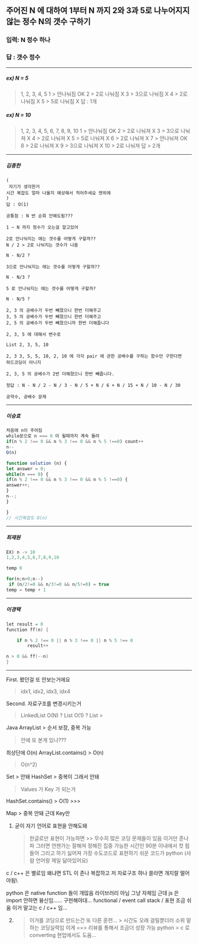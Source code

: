 ## 주어진 N 에 대하여 1부터 N 까지 2와 3과 5로 나누어지지 않는 정수 N의 갯수 구하기

### 입력: N 정수 하나

### 답 : 갯수 정수

---

##### ex) N = 5

> 1, 2, 3, 4, 5
> 1 > 안나눠짐 OK
> 2 > 2로 나눠짐 X
> 3 > 3으로 나눠짐 X
> 4 > 2로 나눠짐 X
> 5 > 5로 나눠짐 X
> 답 : 1개

##### ex) N = 10

> 1, 2, 3, 4, 5, 6, 7, 8, 9, 10
> 1 > 안나눠짐 OK
> 2 > 2로 나눠져 X
> 3 > 3으로 나눠져 X
> 4 > 2로 나눠져 X
> 5 > 5로 나눠져 X
> 6 > 2로 나눠져 X
> 7 > 안나눠져 OK
> 8 > 2로 나눠져 X
> 9 > 3으로 나눠져 X
> 10 > 2로 나눠져
> 답 > 2개

---

##### 김종한

```
(
 자기가 생각한거
시간 복잡도 얼마 나올지 예상해서 적어주세요 맨위에
)
답 : O(1)

공통점 : N 번 순회 안해도됨???

1 ~ N 까지 정수가 오는걸 알고있어

2로 안나눠지는 애는 갯수를 어떻게 구할까??
N / 2 > 2로 나눠지는 갯수가 나옴

N - N/2 ?

3으로 안나눠지는 애는 갯수를 어떻게 구할까??

N - N/3 ?

5 로 안나눠지는 애는 갯수를 어떻게 구할까?

N - N/5 ?

2, 3 의 공배수가 두번 빼졌으니 한번 더해주고
3, 5 의 공배수가 두번 빼졌으니 한번 더해주고
2, 5 의 공배수가 두번 빼졌으니까 한번 더해줍니다

2, 3, 5 에 대해서 변수로

List 2, 3, 5, 10

2, 3 3, 5, 5, 10, 2, 10 에 각각 pair 에 관한 공배수를 구하는 함수만 구한다면
하드코딩이 아니지

2, 3, 5 의 공배수가 2번 더해졌으니 한번 빼줍니다.

정답 : N - N / 2 - N / 3 - N / 5 + N / 6 + N / 15 + N / 10 - N / 30

공약수, 공배수 문제
```

---

##### 이승효

```javascript
처음에 n이 주어짐
while문으로 n === 0 이 될때까지 계속 돌려
if(n % 2 !== 0 && n % 3 !== 0 && n % 5 !==0) count++
n--
O(n)

function solution (n) {
let answer = 0;
while(n === 0) {
if(n % 2 !== 0 && n % 3 !== 0 && n % 5 !==0) {
answer++;
}
n--;
}

}
// 시간복잡도 O(n)
```

---

##### 최재원

```javascript
EX) n -> 10
1,2,3,4,5,6,7,8,9,10

temp 0

for(n;n>0;n--)
 if (n/2!=0 && n/3!=0 && n/5!=0) = true
temp = temp + 1
```

---

##### 이경택

```c
let result = 0
function ff(n) {

    if n % 2 !== 0 || n % 3 !== 0 || n % 5 !== 0
        result++

n > 0 && ff(--n)
}
```

---

First. 봤던걸 또 안보는거에요

> idx1, idx2, idx3, idx4

Second. 자료구조를 변경시키는거

> LinkedList O(N) ? List O(1) ?
> List >

Java
ArrayList > 순서 보장, 중복 가능

> 안에 또 본게 있나???

최상단에 O(n)
ArrayList.contains() > O(n)

> O(n^2)

Set > 안돼
HashSet > 중복이 그래서 안돼

> Values 가 Key 가 되는거

HashSet.contains() > O(1) >>>

Map > 중복 안돼 근데 Key만

1. 굳이 자기 언어로 표현을 안해도돼
   > 한글로만 표현이 가능하면 >> 무수히 많은 코딩 문제들이 있음 이거만 존나 파 그러면 언젠가는 잘해져
   > 정해진 집중 가능한 시간인 90분 이내에서 컷
   > 힘들어 그리고 하기 싫어져
   > 가장 수도코드로 표현하기 쉬운 코드가 python (사람 언어랑 제일 닮아있어요)

c / c++ 은 별로임 왜냐면 STL 이 존나 복잡하고
저 자료구조 하나 쓸라면 개지랄 떨어야됨\

python 은 native function 들이 개많음 라이브러리 아님 그냥 자체임
근데 js 은 import 안하면 븅신임......
구현해야대... functional / event call stack / 표현 조금 쉬움 이거 말고는 c / c++ 임...

2.  > 이거를 코딩으로 만드는건 또 다른 훈련... > 시간도 오래 걸릴뿐더러 소위 말하는 코딩실력임 이게 ==> 리뷰를 통해서 조금더 성장 가능
    > python > c 로 converting
    > 현업에서도 도움...

